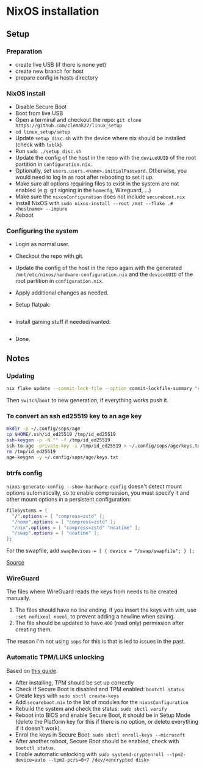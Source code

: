 # NixOS installation

## Setup

### Preparation

- create live USB (if there is none yet)
- create new branch for host
- prepare config in hosts directory

### NixOS install

- Disable Secure Boot
- Boot from live USB
- Open a terminal and checkout the repo:
  `git clone https://github.com/clemak27/linux_setup`
- `cd linux_setup/setup`
- Update `setup_disc.sh` with the device where nix should be installed (check
  with `lsblk`)
- Run `sudo ./setup_disc.sh`
- Update the config of the host in the repo with the `deviceUUID` of the root
  partition in `configuration.nix`.
- Optionally, set `users.users.<name>.initialPassword`. Otherwise, you would
  need to log in as root after rebooting to set it up.
- Make sure all options requiring files to exist in the system are not enabled
  (e.g. git signing in the `homecfg`, Wireguard, ...)
- Make sure the `nixosConfiguration` does not include `secureboot.nix`
- Install NixOS with
  `sudo nixos-install --root /mnt --flake .#<hostname> --impure`
- Reboot

### Configuring the system

- Login as normal user.
- Checkout the repo with git.
- Update the config of the host in the repo again with the generated
  `/mnt/etc/nixos/hardware-configuration.nix` and the `deviceUUID` of the root
  partition in `configuration.nix`.
- Apply additional changes as needed.
- Setup flatpak:

  ```sh
  ```

- Install gaming stuff if needed/wanted:

  ```sh
  ```

- Done.

## Notes

### Updating

```sh
nix flake update --commit-lock-file --option commit-lockfile-summary "chore(flake): update flake.lock"
```

Then `switch`/`boot` to new generation, if everything works push it.

### To convert an ssh ed25519 key to an age key

```sh
mkdir -p ~/.config/sops/age
cp $HOME/.ssh/id_ed25519 /tmp/id_ed25519
ssh-keygen -p -N "" -f /tmp/id_ed25519
ssh-to-age -private-key -i /tmp/id_ed25519 > ~/.config/sops/age/keys.txt
rm /tmp/id_ed25519
age-keygen -y ~/.config/sops/age/keys.txt
```

### btrfs config

`nixos-generate-config --show-hardware-config` doesn't detect mount options
automatically, so to enable compression, you must specify it and other mount
options in a persistent configuration:

```nix
fileSystems = {
  "/".options = [ "compress=zstd" ];
  "/home".options = [ "compress=zstd" ];
  "/nix".options = [ "compress=zstd" "noatime" ];
  "/swap".options = [ "noatime" ];
};
```

For the swapfile, add `swapDevices = [ { device = "/swap/swapfile"; } ];`

[Source](https://nixos.wiki/wiki/Btrfs)

### WireGuard

The files where WireGuard reads the keys from needs to be created manually.

1. The files should have no line ending. If you insert the keys with vim, use
   `:set nofixeol noeol`, to prevent adding a newline when saving.
2. The file should be updated to have `400` (read only) permission after
   creating them.

The reason I'm not using `sops` for this is that is led to issues in the past.

### Automatic TPM/LUKS unlocking

Based on
[this guide](https://github.com/nix-community/lanzaboote/blob/master/docs/QUICK_START.md).

- After installing, TPM should be set up correctly
- Check if Secure Boot is disabled and TPM enabled: `bootctl status`
- Create keys with `sudo sbctl create-keys`
- Add `secureboot.nix` to the list of modules for the `nixosConfiguration`
- Rebuild the system and check the status: `sudo sbctl verify`
- Reboot into BIOS and enable Secure Boot, it should be in Setup Mode (delete
  the Platform key for this if there is no option, or delete everything if it
  doesn't work).
- Enrol the keys in Secure Boot: `sudo sbctl enroll-keys --microsoft`
- After another reboot, Secure Boot should be enabled, check with
  `bootctl status`.
- Enable automatic unlocking with
  `sudo systemd-cryptenroll --tpm2-device=auto --tpm2-pcrs=0+7 /dev/<encrypted disk>`
